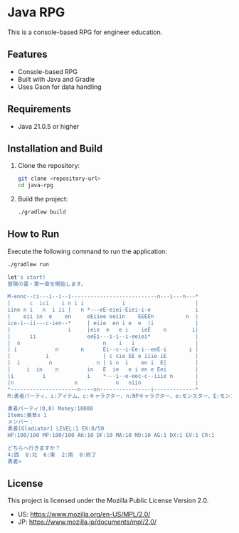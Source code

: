 # Java RPG

This is a console-based RPG for engineer education.

## Features

*   Console-based RPG
*   Built with Java and Gradle
*   Uses Gson for data handling

## Requirements

*   Java 21.0.5 or higher

## Installation and Build

1.  Clone the repository:
    ```sh
    git clone <repository-url>
    cd java-rpg
    ```

2.  Build the project:
    ```sh
    ./gradlew build
    ```

## How to Run

Execute the following command to run the application:

```sh
./gradlew run

let's start!
冒険の書・第一章を開始します。

M-ennc--ci---i--i--i---------------------------n---i---n---*
|      c  ici    i n i i            i                      |
iine n i   n  i ii |   n *---eE-eiei-Eiei-i-e              i
|    eii in  e    en     eEiiee eeiin    EEEEn          n  |
ice-i--ii---c-ien--*     | eiie  en i e  e  |i             |
|                  i     |eie  e   e i    ieE    n        i|
|      ii                eeEi---i-i--i-eeiei*              |
|  n                          n    i   i                   |
| i            n       n      Ei--c--i-Ee-i--eeE-i       i |
|           i                 | c cie EE e iiie iE         |
|  i         n              n | i n  i    en i  E|         |
|     i  in    n         in   E  ie   e i en e Eei         |
|i         i             i    *---i--e-eec-c--iiie n       |
|n                   n            n   niin                 |
*---------------------n----nn----------------i-------------*
M:勇者パーティ、i:アイテム、c:キャラクター、n:NPキャラクター、e:モンスター、E:モンスターパーティ

勇者パーティ(0,0) Money:10000
Items:薬草x 1 
メンバー：
勇者[Gladiator] LEVEL:1 EX:0/50
HP:100/100 MP:100/100 AK:10 DF:10 MA:10 MD:10 AG:1 DX:1 EV:1 CR:1

どちらへ行きますか？
4:西  8:北  6:東  2:南  0:終了
勇者>
```

## License

This project is licensed under the Mozilla Public License Version 2.0.
*   US: https://www.mozilla.org/en-US/MPL/2.0/
*   JP: https://www.mozilla.jp/documents/mpl/2.0/

